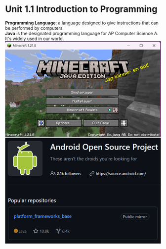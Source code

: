 # Unit 1.1 Introduction to Programming

**Programming Language**: a language designed to give instructions that can be performed by computers. \
**Java** is the designated programming language for AP Computer Science A. It's widely used in our world.
![minecraft](./assets/minecraft.png)
![android](./assets/android.png)

